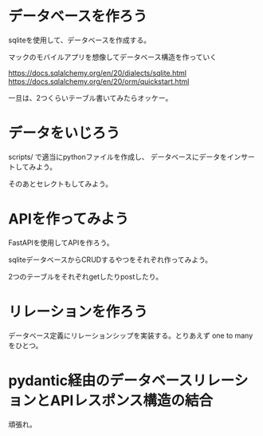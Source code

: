 

# データベースを作ろう


sqliteを使用して、データベースを作成する。

マックのモバイルアプリを想像してデータベース構造を作っていく

<https://docs.sqlalchemy.org/en/20/dialects/sqlite.html>
<https://docs.sqlalchemy.org/en/20/orm/quickstart.html>


一旦は、2つくらいテーブル書いてみたらオッケー。

# データをいじろう

scripts/ で適当にpythonファイルを作成し、
データベースにデータをインサートしてみよう。

そのあとセレクトもしてみよう。


# APIを作ってみよう


FastAPIを使用してAPIを作ろう。

sqliteデータベースからCRUDするやつをそれぞれ作ってみよう。

2つのテーブルをそれぞれgetしたりpostしたり。


# リレーションを作ろう

データベース定義にリレーションシップを実装する。とりあえず one to many をひとつ。

# pydantic経由のデータベースリレーションとAPIレスポンス構造の結合

頑張れ。